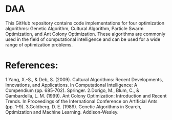 # DAA

This GitHub repository contains code implementations for four optimization algorithms: 
Genetic Algorithm, Cultural Algorithm, Particle Swarm Optimization, and Ant Colony Optimization.
These algorithms are commonly used in the field of computational intelligence and can be used for a wide range of optimization problems.

# References:
1.Yang, X.-S., & Deb, S. (2009). Cultural Algorithms: Recent Developments, Innovations, and Applications. In Computational Intelligence: A Compendium (pp. 685-702). Springer.
2.Dorigo, M., Blum, C., & Gambardella, L. M. (1999). Ant Colony Optimization: Introduction and Recent Trends. In Proceedings of the International Conference on Artificial Ants (pp. 1-9).
3.Goldberg, D. E. (1989). Genetic Algorithms in Search, Optimization and Machine Learning. Addison-Wesley.
